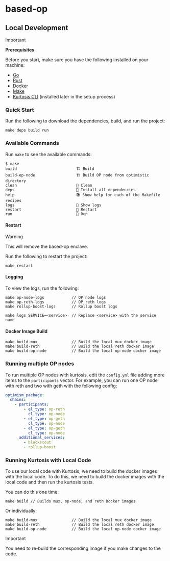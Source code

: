 # based-op

## Local Development

> [!IMPORTANT]
>
> **Prerequisites**
>
> Before you start, make sure you have the following installed on your machine:
>
> - [Go](https://golang.org/dl/)
> - [Rust](https://www.rust-lang.org/tools/install)
> - [Docker](https://docs.docker.com/get-docker/)
> - [Make](https://www.gnu.org/software/make/)
> - [Kurtosis CLI](https://docs.kurtosis.com/install/) (installed later in the setup process)

### Quick Start

Run the following to download the dependencies, build, and run the project:

```Shell
make deps build run
```

### Available Commands

Run `make` to see the available commands:

```Shell
$ make
build                          🏗️ Build
build-op-node                  🏗️ Build OP node from optimistic directory
clean                          🧹 Clean
deps                           🚀 Install all dependencies
help                           📚 Show help for each of the Makefile recipes
logs                           📜 Show logs
restart                        🔄 Restart
run                            🚀 Run
```

#### Restart

> [!WARNING]
> This will remove the based-op enclave.

Run the following to restart the project:

```
make restart
```

#### Logging

To view the logs, run the following:

```Shell
make op-node-logs            // OP node logs
make op-reth-logs            // OP reth logs
make rollup-boost-logs       // Rollup boost logs

make logs SERVICE=<service>  // Replace <service> with the service name
```

#### Docker Image Build

```Shell
make build-mux               // Build the local mux docker image
make build-reth              // Build the local reth docker image
make build-op-node           // Build the local op-node docker image
```

### Running multiple OP nodes

To run multiple OP nodes with kurtosis, edit the `config.yml` file adding more items to the `participants` vector. For example, you can run one OP node with reth and two with geth with the following config:

```yaml
optimism_package:
  chains:
    - participants:
        - el_type: op-reth
          cl_type: op-node
        - el_type: op-geth
          cl_type: op-node
        - el_type: op-geth
          cl_type: op-node
      additional_services:
        - blockscout
        - rollup-boost
```

### Running Kurtosis with Local Code

To use our local code with Kurtosis, we need to build the docker images with the local code. To do this, we need to build the docker images with the local code and then run the kurtosis tests.

You can do this one time:

```Shell
make build // Builds mux, op-node, and reth Docker images
```

Or individually:

```Shell
make build-mux               // Build the local mux docker image
make build-reth              // Build the local reth docker image
make build-op-node           // Build the local op-node docker image
```

> [!IMPORTANT]
> You need to re-build the corresponding image if you make changes to the code.
